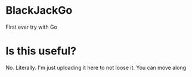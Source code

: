 # BlackJackGo
First ever try with Go

# Is this useful?
No. Literally. I'm just uploading it here to not loose it. You can move along
